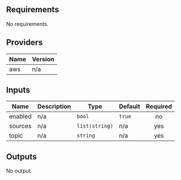 ## Requirements

No requirements.

## Providers

| Name | Version |
|------|---------|
| aws | n/a |

## Inputs

| Name | Description | Type | Default | Required |
|------|-------------|------|---------|:--------:|
| enabled | n/a | `bool` | `true` | no |
| sources | n/a | `list(string)` | n/a | yes |
| topic | n/a | `string` | n/a | yes |

## Outputs

No output.

